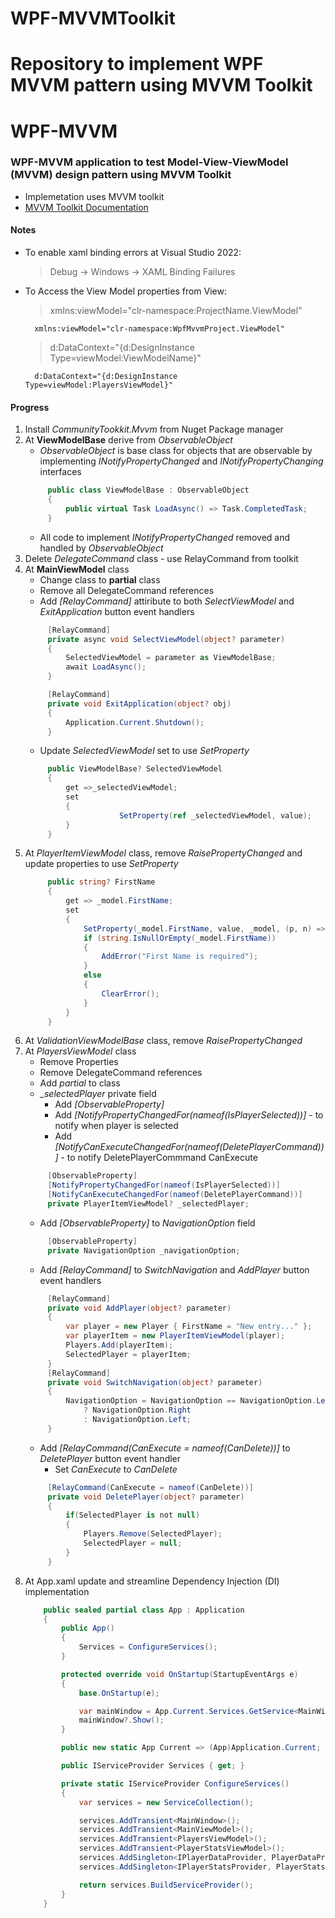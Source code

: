 # WPF-MVVMToolkit
Repository to implement WPF MVVM pattern using MVVM Toolkit 
=======
# WPF-MVVM

### WPF-MVVM application to test Model-View-ViewModel (MVVM) design pattern using MVVM Toolkit

- Implemetation uses MVVM toolkit
- [MVVM Toolkit Documentation](https://learn.microsoft.com/en-us/dotnet/communitytoolkit/mvvm/)  

#### Notes

* To enable xaml binding errors at Visual Studio 2022:  
  > Debug -> Windows -> XAML Binding Failures  

* To Access the View Model properties from View:  
  > xmlns:viewModel="clr-namespace:ProjectName.ViewModel"  
  ```xaml
    xmlns:viewModel="clr-namespace:WpfMvvmProject.ViewModel"
  ```  
  > d:DataContext="\{d:DesignInstance Type=viewModel:ViewModelName\}"
  ```xaml
    d:DataContext="{d:DesignInstance Type=viewModel:PlayersViewModel}"
  ```  

#### Progress  

1. Install *CommunityTookkit.Mvvm* from Nuget Package manager  
2. At **ViewModelBase** derive from *ObservableObject*  
   - *ObservableObject* is base class for objects that are observable by implementing *INotifyPropertyChanged* and *INotifyPropertyChanging* interfaces  
   ```c#
        public class ViewModelBase : ObservableObject
        {
            public virtual Task LoadAsync() => Task.CompletedTask;        
        }
   ```  
   - All code to implement *INotifyPropertyChanged* removed and handled by *ObservableObject*  
3. Delete *DelegateCommand* class - use RelayCommand from toolkit  
4. At **MainViewModel** class
   - Change class to **partial** class  
   - Remove all DelegateCommand references  
   - Add *[RelayCommand]* attiribute to both *SelectViewModel* and *ExitApplication* button event handlers  
   ```c#
        [RelayCommand]
        private async void SelectViewModel(object? parameter)
        {
            SelectedViewModel = parameter as ViewModelBase;
            await LoadAsync();
        }

        [RelayCommand]
        private void ExitApplication(object? obj)
        {
            Application.Current.Shutdown();
        }
   ```  
   - Update *SelectedViewModel* set to use *SetProperty*  
   ```c#
        public ViewModelBase? SelectedViewModel
		{
			get =>_selectedViewModel;
			set 
			{
                		SetProperty(ref _selectedViewModel, value);				
			}
		}
   ```  
5. At *PlayerItemViewModel* class, remove *RaisePropertyChanged* and update properties to use *SetProperty*  
   ```c#
        public string? FirstName
        {
            get => _model.FirstName;
            set
            {
                SetProperty(_model.FirstName, value, _model, (p, n) => p.FirstName = n);
                if (string.IsNullOrEmpty(_model.FirstName))
                {
                    AddError("First Name is required");
                }
                else
                {
                    ClearError();
                }
            }            
        }
   ```  
6. At *ValidationViewModelBase* class, remove *RaisePropertyChanged*  
7. At *PlayersViewModel* class  
   - Remove Properties  
   - Remove DelegateCommand references
   - Add *partial* to class  
   - *_selectedPlayer* private field  
      - Add *[ObservableProperty]*  
      - Add *[NotifyPropertyChangedFor(nameof(IsPlayerSelected))]*  - to notify when player is selected
      - Add *[NotifyCanExecuteChangedFor(nameof(DeletePlayerCommand))]*  - to notify DeletePlayerCommmand CanExecute
   ```c#
        [ObservableProperty]
        [NotifyPropertyChangedFor(nameof(IsPlayerSelected))]
        [NotifyCanExecuteChangedFor(nameof(DeletePlayerCommand))]
        private PlayerItemViewModel? _selectedPlayer;
   ```  
   - Add *[ObservableProperty]* to *NavigationOption* field  
   ```c#
        [ObservableProperty]
        private NavigationOption _navigationOption;
   ```
   - Add *[RelayCommand]* to *SwitchNavigation* and *AddPlayer* button event handlers  
   ```c#
        [RelayCommand]
        private void AddPlayer(object? parameter)
        {
            var player = new Player { FirstName = "New entry..." };
            var playerItem = new PlayerItemViewModel(player);
            Players.Add(playerItem);
            SelectedPlayer = playerItem;
        }
        [RelayCommand]
        private void SwitchNavigation(object? parameter)
        {
            NavigationOption = NavigationOption == NavigationOption.Left
                ? NavigationOption.Right
                : NavigationOption.Left;
        }
   ```  
   - Add *[RelayCommand(CanExecute = nameof(CanDelete))]* to *DeletePlayer* button event handler  
      - Set *CanExecute* to *CanDelete*  
   ```c#
        [RelayCommand(CanExecute = nameof(CanDelete))]
        private void DeletePlayer(object? parameter) 
        { 
            if(SelectedPlayer is not null)
            {
                Players.Remove(SelectedPlayer);
                SelectedPlayer = null;
            }
        }
   ```  
8.  At App.xaml update and streamline Dependency Injection (DI) implementation  
    ```c#
        public sealed partial class App : Application
        {
            public App()
            {
                Services = ConfigureServices();
            }

            protected override void OnStartup(StartupEventArgs e)
            {
                base.OnStartup(e);

                var mainWindow = App.Current.Services.GetService<MainWindow>();
                mainWindow?.Show();
            } 

            public new static App Current => (App)Application.Current;

            public IServiceProvider Services { get; }

            private static IServiceProvider ConfigureServices()
            {
                var services = new ServiceCollection();

                services.AddTransient<MainWindow>();
                services.AddTransient<MainViewModel>();
                services.AddTransient<PlayersViewModel>();
                services.AddTransient<PlayerStatsViewModel>();
                services.AddSingleton<IPlayerDataProvider, PlayerDataProvider>();
                services.AddSingleton<IPlayerStatsProvider, PlayerStatsProvider>();

                return services.BuildServiceProvider();
            }        
        }
    ```

